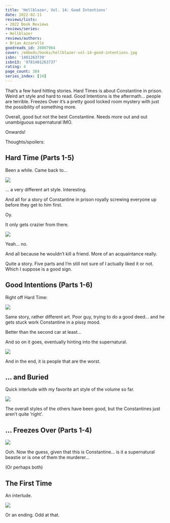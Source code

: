 ```yaml
---
title: 'Hellblazer, Vol. 14: Good Intentions'
date: 2022-02-11
reviews/lists:
- 2022 Book Reviews
reviews/series:
- Hellblazer
reviews/authors:
- Brian Azzarello
goodreads_id: 28007964
cover: /embeds/books/hellblazer-vol-14-good-intentions.jpg
isbn: '1401263739'
isbn13: '9781401263737'
rating: 4
page_count: 384
series_index: [14]
---
```

That’s a few hard hitting stories. Hard Times is about Constantine in prison. Weird art style and hard to read. Good Intentions is the aftermath… people are terrible. Freezes Over it’s a pretty good locked room mystery with just the possibility of something more. 

Overall, good but not the best Constantine. Needs more out and out unambiguous supernatural IMO. 

Onwards!

<!--more-->

Thoughts/spoilers:

## Hard Time (Parts 1-5)

Been a while. Came back to…

![](/embeds/books/attachments/hellblazer-14-ba5ec1.png)

… a very different art style. Interesting. 

And all for a story of Constantine in prison royally screwing everyone up before they get to him first. 

Oy. 

It only gets crazier from there. 

![](/embeds/books/attachments/hellblazer-14-0e9de6.png)

Yeah… no. 

And all because he wouldn’t kill a friend. More of an acquaintance really. 

Quite a story. Five parts and I’m still not sure of I actually liked it or not. Which I suppose is a good sign. 

## Good Intentions (Parts 1-6)

Right off Hard Time:

![](/embeds/books/attachments/hellblazer-14-7f570e.png)

Same story, rather different art. Poor guy, trying to do a good deed… and he gets stuck work Constantine in a pissy mood. 

Better than the second car at least…

And so on it goes, eventually hinting into the supernatural. 

![](/embeds/books/attachments/hellblazer-14-58c26f.png)

And in the end, it is people that are the worst. 

## … and Buried

Quick interlude with my favorite art style of the volume so far. 

![](/embeds/books/attachments/hellblazer-14-7c84e7.png)

The overall styles of the others have been good, but the Constantines just aren’t quite ‘right’. 

## … Freezes Over (Parts 1-4)

![](/embeds/books/attachments/hellblazer-14-1d2a15.png)

Ooh. Now the guess, given that this is Constantine… is it a supernatural beastie or is one of them the murderer…

(Or perhaps both)

## The First Time
An interlude. 

![](/embeds/books/attachments/hellblazer-14-10e69f.png)

Or an ending. Odd at that.